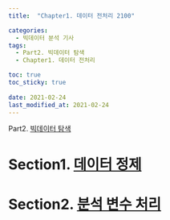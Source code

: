 ```yaml
---
title:  "Chapter1. 데이터 전처리 2100"

categories:
  - 빅데이터 분석 기사
tags:
  - Part2. 빅데이터 탐색
  - Chapter1. 데이터 전처리

toc: true
toc_sticky: true
 
date: 2021-02-24
last_modified_at: 2021-02-24
---
```


Part2. [빅데이터 탐색]()

# Section1. [데이터 정제]()

# Section2. [분석 변수 처리]()